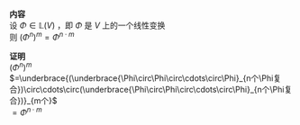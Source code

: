 **内容**  
设 $\Phi\in\mathbb L(V)$ ，即 $\Phi$ 是 $V$ 上的一个线性变换  
则 $(\Phi^n)^m=\Phi^{n\cdot m}$  
  
**证明**  
 $(\Phi^n)^m$  
 $=\underbrace{(\underbrace{\Phi\circ\Phi\circ\cdots\circ\Phi}_{n个\Phi复合})\circ\cdots\circ(\underbrace{\Phi\circ\Phi\circ\cdots\circ\Phi}_{n个\Phi复合})}_{m个}$  
 $=\Phi^{n\cdot m}$  
